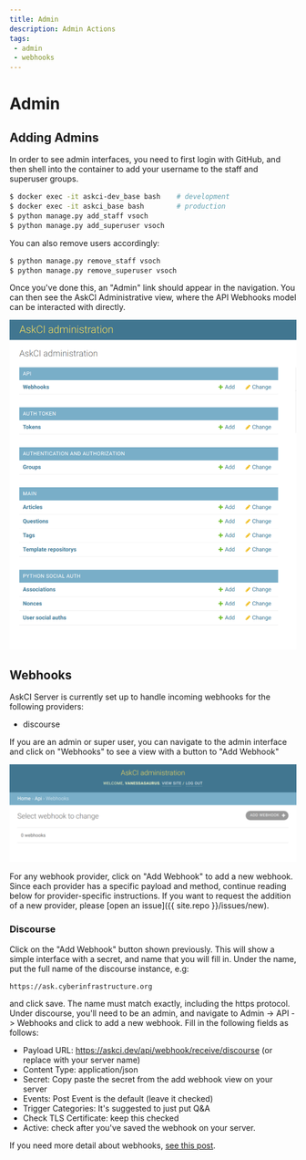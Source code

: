```yaml
---
title: Admin
description: Admin Actions
tags: 
 - admin
 - webhooks
---
```


# Admin

## Adding Admins

In order to see admin interfaces, you need to first login with GitHub,
and then shell into the container to add your username to the staff and superuser groups.

```bash
$ docker exec -it askci-dev_base bash    # development
$ docker exec -it askci_base bash        # production
$ python manage.py add_staff vsoch
$ python manage.py add_superuser vsoch
```

You can also remove users accordingly:

```bash
$ python manage.py remove_staff vsoch
$ python manage.py remove_superuser vsoch
```

Once you've done this, an "Admin" link should appear in the navigation. You can then
see the AskCI Administrative view, where the API Webhooks model can be interacted with
directly.

![img/admin-panel.png](img/admin-panel.png)


## Webhooks

AskCI Server is currently set up to handle incoming webhooks for the following
providers:

 - discourse

If you are an admin or super user, you can navigate to the admin interface and click on 
"Webhooks" to see a view with a button to "Add Webhook"

![img/add-webhook.png](img/add-webhook.png)

For any webhook provider, click on "Add Webhook" to add a new webhook. Since
each provider has a specific payload and method, continue reading below for provider-specific
instructions. If you want to request the addition of a new provider, please [open an issue]({{ site.repo }}/issues/new).

### Discourse

Click on the "Add Webhook" button shown previously. This will show a simple interface with a secret,
and name that you will fill in. Under the name, put the full name of the discourse instance, e.g:

```
https://ask.cyberinfrastructure.org
```

and click save. The name must match exactly, including the https protocol.
Under discourse, you'll need to be an admin, and navigate to Admin -> API -> Webhooks and click to add a new webhook.
Fill in the following fields as follows:

 - Payload URL: https://askci.dev/api/webhook/receive/discourse (or replace with your server name)
 - Content Type: application/json
 - Secret: Copy paste the secret from the add webhook view on your server
 - Events: Post Event is the default (leave it checked)
 - Trigger Categories: It's suggested to just put Q&A
 - Check TLS Certificate: keep this checked
 - Active: check after you've saved the webhook on your server.

If you need more detail about webhooks, [see this post](https://meta.discourse.org/t/setting-up-webhooks/49045).
